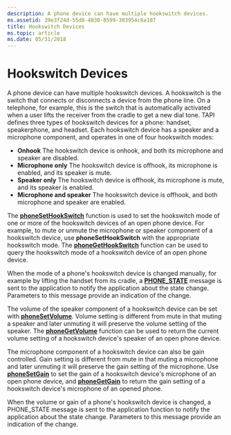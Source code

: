 ```yaml
---
description: A phone device can have multiple hookswitch devices.
ms.assetid: 39e3f24d-55d8-4830-8599-383954c8a107
title: Hookswitch Devices
ms.topic: article
ms.date: 05/31/2018
---
```


# Hookswitch Devices

A phone device can have multiple hookswitch devices. A hookswitch is the switch that connects or disconnects a device from the phone line. On a telephone, for example, this is the switch that is automatically activated when a user lifts the receiver from the cradle to get a new dial tone. TAPI defines three types of hookswitch devices for a phone: handset, speakerphone, and headset. Each hookswitch device has a speaker and a microphone component, and operates in one of four hookswitch modes:

-   **Onhook** The hookswitch device is onhook, and both its microphone and speaker are disabled.
-   **Microphone only** The hookswitch device is offhook, its microphone is enabled, and its speaker is mute.
-   **Speaker only** The hookswitch device is offhook, its microphone is mute, and its speaker is enabled.
-   **Microphone and speaker** The hookswitch device is offhook, and both microphone and speaker are enabled.

The [**phoneSetHookSwitch**](/windows/desktop/api/Tapi/nf-tapi-phonesethookswitch) function is used to set the hookswitch mode of one or more of the hookswitch devices of an open phone device. For example, to mute or unmute the microphone or speaker component of a hookswitch device, use **phoneSetHookSwitch** with the appropriate hookswitch mode. The [**phoneGetHookSwitch**](/windows/desktop/api/Tapi/nf-tapi-phonegethookswitch) function can be used to query the hookswitch mode of a hookswitch device of an open phone device.

When the mode of a phone's hookswitch device is changed manually, for example by lifting the handset from its cradle, a [**PHONE\_STATE**](phone-state.md) message is sent to the application to notify the application about the state change. Parameters to this message provide an indication of the change.

The volume of the speaker component of a hookswitch device can be set with [**phoneSetVolume**](/windows/desktop/api/Tapi/nf-tapi-phonesetvolume). Volume setting is different from mute in that muting a speaker and later unmuting it will preserve the volume setting of the speaker. The [**phoneGetVolume**](/windows/desktop/api/Tapi/nf-tapi-phonegetvolume) function can be used to return the current volume setting of a hookswitch device's speaker of an open phone device.

The microphone component of a hookswitch device can also be gain controlled. Gain setting is different from mute in that muting a microphone and later unmuting it will preserve the gain setting of the microphone. Use [**phoneSetGain**](/windows/desktop/api/Tapi/nf-tapi-phonesetgain) to set the gain of a hookswitch device's microphone of an open phone device, and [**phoneGetGain**](/windows/desktop/api/Tapi/nf-tapi-phonegetgain) to return the gain setting of a hookswitch device's microphone of an opened phone.

When the volume or gain of a phone's hookswitch device is changed, a PHONE\_STATE message is sent to the application function to notify the application about the state change. Parameters to this message provide an indication of the change.

 

 



